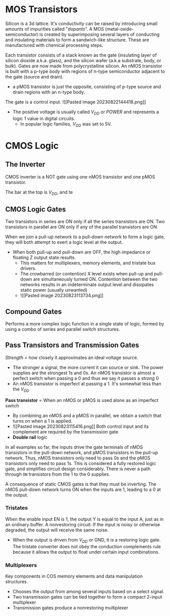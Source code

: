 # MOS Transistors
Silicon is a 3d lattice. It's conductivity can be raised by introducing small amounts of impurities called "*dopants*". 
A MOS (metal-oxide-semiconductor) is created by superimposing several layers of conducting and insulating materials to form a sandwich-like structure. These are manufactured with chemical processing steps. 


Each transistor consists of a stack known as the gate (insulating layer of silicon dioxide a.k.a. glass), and the silicon wafer (a.k.a substrate, body, or bulk). Gates are now made from polycrystalline silicon. An nMOS transistor is built with a p-type body with regions of n-type semiconductor adjacent to the gate (source and drain). 
- a pMOS transistor is just the opposite, consisting of p-type source and drain regions with an n-type body. 

The gate is a control input. 
![[Pasted image 20230822144418.png]]
- The positive voltage is usually called $V_{DD}$ or $POWER$ and represents a logic 1 value in digital circuits. 
	- In popular logic families, $V_{DD}$ was set to 5V.

# CMOS Logic
## The Inverter
CMOS inverter is a NOT gate using one nMOS transistor and one pMOS transistor. 
 

The bar at the top is $V_{DD}$, and te

## CMOS Logic Gates
Two transistors in series are ON only if all the series transistors are ON. 
Two transistors in parallel are ON only if any of the parallel transistors are ON.


When we join a pull-up network to a pull-down network to form a logic gate, they will both attempt to exert a logic level at the output. 

- When both pull-up and pull-down are OFF, the high impedance or floating Z output state results. 
	- This matters for multiplexers, memory elements, and tristate bus drivers. 
	- The crowbarred (or contention) X level exists when pull-up and pull-down are simultaneously turned ON. Contention between the two networks results in an indeterminate output level and dissipates static power (usually unwanted)
	- ![[Pasted image 20230823113734.png]]
## Compound Gates
Performs a more complex logic function in a single state of logic, formed by using a combo of series and parallel switch structures. 


## Pass Transistors and Transmission Gates
*Strength* = how closely it approximates an ideal voltage source. 
- The stronger a signal, the more current it can source or sink. The power supplies are the strongest 1s and 0s.
An nMOS transistor is almost a perfect switch when passing a 0 and thus we say it passes a *strong* 0
- An nMOS transistor is imperfect at passing a 1. It's somewhat less than the $V_{DD}$ 

**Pass transistor** = When an nMOS or pMOS is used alone as an imperfect switch
- By combining an nMOS and a pMOS in parallel, we obtain a switch that turns on when a 1 is applied. 
- ![[Pasted image 20230823115416.png]]
Both control input and its complement are required by the transmission gate
- **Double rail** logic

In all examples so far, the inputs drive the gate terminals of nMOS transistors in the pull-down network, and pMOS transistors in the pull-up network. Thus, nMOS transistors only need to pass 0s and the pMOS transistors only need to pass 1s. This is considered a fully restored logic gate, and simplifies circuit design considerably. There is never a path through `ON` transistors from the 1 to the 0 supplies. 



A consequence of static CMOS gates is that they must be inverting. The nMOS pull-down network turns ON when the inputs are 1, leading to a 0 at the output. 

### Tristates
When the enable input EN is 1, the output Y is equal to the input A, just as in an ordinary buffer. 
A nonrestoring circuit: If the input is noisy or otherwise degraded, the output will receive the same noise. 
- When the output is driven from $V_{DD}$ or GND, it is a restoring logic gate. The tristate converter does not obey the conduction complements rule because it allows the output to float under certain input combinations. 
### Multiplexers
Key components in COS memory elements and data manipulation structures. 
- Chooses the output from among several inputs based on a select signal. 
- Two transmission gates can be tied together to form a compact 2-input multiplexer
- Transmission gates produce a nonrestoring multiplexer